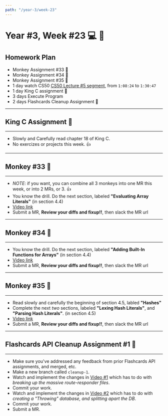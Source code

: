 ```yaml
---
path: "/year-3/week-23"
---
```


# Year #3, Week #23 💻 🥊

## Homework Plan

- Monkey Assignment #33 🐒
- Monkey Assignment #34 🐒
- Monkey Assignment #35 🐒
- 1 day watch CS50
  [CS50 Lecture #5 segment](https://htc-viewer.netlify.app/?id=4IrUAqYKjIA),
  from `1:08:24` to `1:30:47`
- 1 day King C assignment 👑
- 3 days Execute Program
- 2 days Flashcards Cleanup Assignment 🧼

---

## King C Assignment 👑

---

- Slowly and Carefully read chapter 18 of King C.
- No exercizes or projects this week. 👍

---

## Monkey #33 🐒

---

- _NOTE_: if you want, you can combine all 3 monkeys into one MR this week, or
  into 2 MRs, or 3. 👍
- You know the drill. Do the next section, labeled **"Evaluating Array
  Literals"** (in section 4.4)
- [Video link](https://flp-assets.nyc3.digitaloceanspaces.com/storage/htc-videos/monkey/43--4.4-eval-arrays.mp4)
- Submit a MR, **Review your diffs and fixup!!**, then slack the MR url

---

## Monkey #34 🐒

---

- You know the drill. Do the next section, labeled **"Adding Built-In Functions
  for Arrays"** (in section 4.4)
- [Video link](https://flp-assets.nyc3.digitaloceanspaces.com/storage/htc-videos/monkey/44--4.4-array-builtins.mp4)
- Submit a MR, **Review your diffs and fixup!!**, then slack the MR url

---

## Monkey #35 🐒

---

- Read slowly and carefully the beginning of section 4.5, labled **"Hashes"**
- Complete the next _two_ sections, labeled **"Lexing Hash Literals"**, and
  **"Parsing Hash Literals"**. (in section 4.5)
- [Video link](https://flp-assets.nyc3.digitaloceanspaces.com/storage/htc-videos/monkey/45--4.5-lexing-parsing-hashes.mp4)
- Submit a MR, **Review your diffs and fixup!!**, then slack the MR url

---

## Flashcards API Cleanup Assignment #1 🧼

---

- Make sure you've addressed any feedback from prior Flashcards API assignments,
  and merged, etc.
- Make a new branch called `cleanup-1`.
- Watch and implement the changes in
  [Video #1](https://flp-assets.nyc3.digitaloceanspaces.com/storage/htc-videos/flashcards/23--cleanup-route-responder-subfiles.mp4)
  which has to do with _breaking up the massive route-responder files_.
- Commit your work.
- Watch and implement the changes in
  [Video #2](https://flp-assets.nyc3.digitaloceanspaces.com/storage/htc-videos/flashcards/24--cleanup-breakup-db.mp4)
  which has to do with _creating a "Throwing" database, and splitting apart the
  DB_.
- Commit your work.
- Submit a MR.
